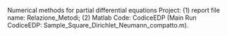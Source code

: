 Numerical methods for partial differential equations Project: 
(1) report file name: Relazione_Metodi;
(2) Matlab Code: CodiceEDP (Main Run CodiceEDP: Sample_Square_Dirichlet_Neumann_compatto.m).
